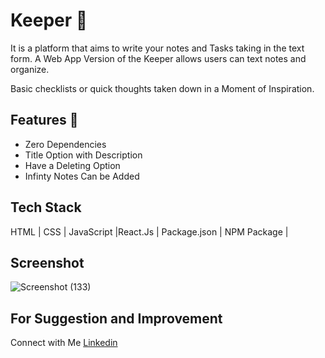 # Keeper 📝

It is a platform that aims to write your notes and Tasks taking in the text form.
A Web App Version of the Keeper allows users can text notes and organize.

Basic checklists or quick thoughts taken down in a Moment of Inspiration.

## Features 🚀
- Zero Dependencies 
- Title Option with Description
- Have a Deleting Option
- Infinty Notes Can be Added


## Tech Stack
HTML | CSS | JavaScript |React.Js | Package.json | NPM Package |

## Screenshot
![Screenshot (133)](https://github.com/its-VinayKumar/Keeper-Web-App/assets/129538020/c9646611-3b8b-4346-9caf-0162a648733d)

## For Suggestion and Improvement
Connect with Me [Linkedin](https://www.linkedin.com/in/its-vinaykumar/)


